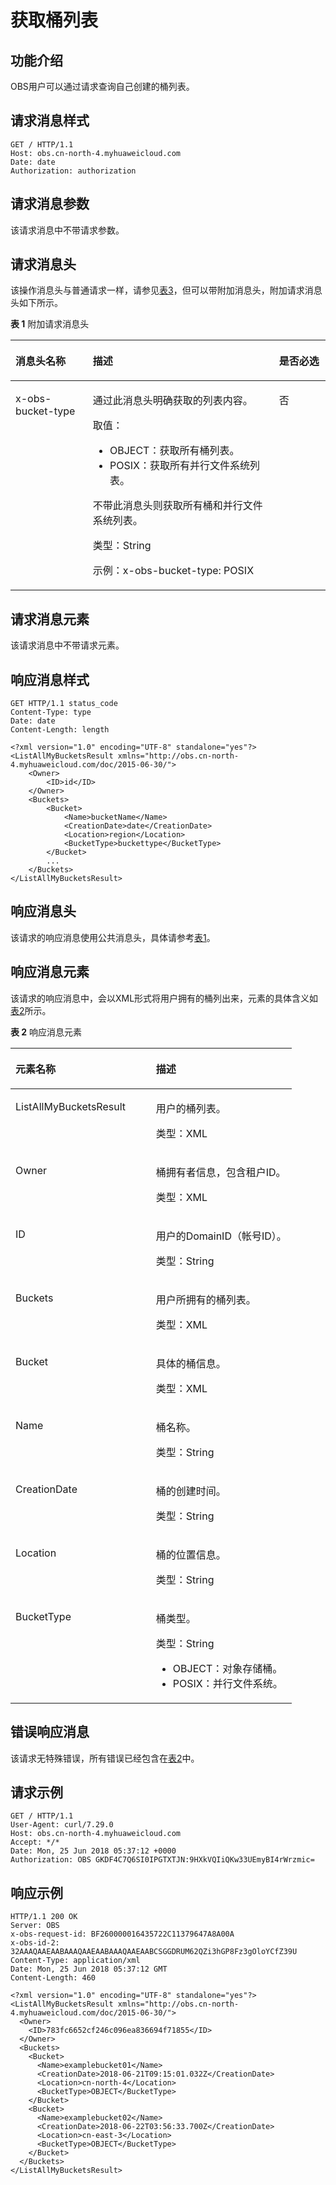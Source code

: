 # 获取桶列表<a name="obs_04_0020"></a>

## 功能介绍<a name="section5584184924715"></a>

OBS用户可以通过请求查询自己创建的桶列表。

## 请求消息样式<a name="section65384058"></a>

```
GET / HTTP/1.1 
Host: obs.cn-north-4.myhuaweicloud.com
Date: date
Authorization: authorization
```

## 请求消息参数<a name="section51585610"></a>

该请求消息中不带请求参数。

## 请求消息头<a name="section61617313"></a>

该操作消息头与普通请求一样，请参见[表3](构造请求.md#table25197309)，但可以带附加消息头，附加请求消息头如下所示。

**表 1**  附加请求消息头

<a name="table57087753"></a>
<table><thead align="left"><tr id="row63312464"><th class="cellrowborder" valign="top" width="24.560000000000002%" id="mcps1.2.4.1.1"><p id="p28035972"><a name="p28035972"></a><a name="p28035972"></a><strong id="b50997156"><a name="b50997156"></a><a name="b50997156"></a>消息头名称</strong></p>
</th>
<th class="cellrowborder" valign="top" width="59.11%" id="mcps1.2.4.1.2"><p id="p37128967"><a name="p37128967"></a><a name="p37128967"></a><strong id="b65725252"><a name="b65725252"></a><a name="b65725252"></a>描述</strong></p>
</th>
<th class="cellrowborder" valign="top" width="16.33%" id="mcps1.2.4.1.3"><p id="p22145185"><a name="p22145185"></a><a name="p22145185"></a><strong id="b65088939"><a name="b65088939"></a><a name="b65088939"></a>是否必选</strong></p>
</th>
</tr>
</thead>
<tbody><tr id="row37712700"><td class="cellrowborder" valign="top" width="24.560000000000002%" headers="mcps1.2.4.1.1 "><p id="p208796112252"><a name="p208796112252"></a><a name="p208796112252"></a>x-obs-bucket-type</p>
</td>
<td class="cellrowborder" valign="top" width="59.11%" headers="mcps1.2.4.1.2 "><p id="p1393465562812"><a name="p1393465562812"></a><a name="p1393465562812"></a>通过此消息头明确获取的列表内容。</p>
<p id="p10304414103017"><a name="p10304414103017"></a><a name="p10304414103017"></a>取值：</p>
<a name="ul18561616163110"></a><a name="ul18561616163110"></a><ul id="ul18561616163110"><li>OBJECT：获取所有桶列表。</li><li>POSIX：获取所有并行文件系统列表。</li></ul>
<p id="p162811316112719"><a name="p162811316112719"></a><a name="p162811316112719"></a>不带此消息头则获取所有桶和并行文件系统列表。</p>
<p id="p323141925514"><a name="p323141925514"></a><a name="p323141925514"></a>类型：String</p>
<p id="p1878174975410"><a name="p1878174975410"></a><a name="p1878174975410"></a>示例：x-obs-bucket-type: POSIX</p>
</td>
<td class="cellrowborder" valign="top" width="16.33%" headers="mcps1.2.4.1.3 "><p id="p30276635"><a name="p30276635"></a><a name="p30276635"></a>否</p>
</td>
</tr>
</tbody>
</table>

## 请求消息元素<a name="section17684911"></a>

该请求消息中不带请求元素。

## 响应消息样式<a name="section24946477"></a>

```
GET HTTP/1.1 status_code
Content-Type: type
Date: date
Content-Length: length

<?xml version="1.0" encoding="UTF-8" standalone="yes"?> 
<ListAllMyBucketsResult xmlns="http://obs.cn-north-4.myhuaweicloud.com/doc/2015-06-30/"> 
    <Owner> 
        <ID>id</ID>
    </Owner> 
    <Buckets>
        <Bucket> 
            <Name>bucketName</Name> 
            <CreationDate>date</CreationDate>
            <Location>region</Location>
            <BucketType>buckettype</BucketType>
        </Bucket> 
        ... 
    </Buckets> 
</ListAllMyBucketsResult> 
```

## 响应消息头<a name="section23191709"></a>

该请求的响应消息使用公共消息头，具体请参考[表1](返回结果.md#d0e686)。

## 响应消息元素<a name="section7398790"></a>

该请求的响应消息中，会以XML形式将用户拥有的桶列出来，元素的具体含义如[表2](#table3679815894442)所示。

**表 2**  响应消息元素

<a name="table3679815894442"></a>
<table><thead align="left"><tr id="row20543572"><th class="cellrowborder" valign="top" width="49.94%" id="mcps1.2.3.1.1"><p id="p53416658"><a name="p53416658"></a><a name="p53416658"></a><strong id="b10987875"><a name="b10987875"></a><a name="b10987875"></a>元素名称</strong></p>
</th>
<th class="cellrowborder" valign="top" width="50.06%" id="mcps1.2.3.1.2"><p id="p17602688"><a name="p17602688"></a><a name="p17602688"></a><strong id="b24206470"><a name="b24206470"></a><a name="b24206470"></a>描述</strong></p>
</th>
</tr>
</thead>
<tbody><tr id="row14567053"><td class="cellrowborder" valign="top" width="49.94%" headers="mcps1.2.3.1.1 "><p id="p39080636"><a name="p39080636"></a><a name="p39080636"></a>ListAllMyBucketsResult</p>
</td>
<td class="cellrowborder" valign="top" width="50.06%" headers="mcps1.2.3.1.2 "><p id="p11414972"><a name="p11414972"></a><a name="p11414972"></a>用户的桶列表。</p>
<p id="p35625890"><a name="p35625890"></a><a name="p35625890"></a>类型：XML</p>
</td>
</tr>
<tr id="row52197557"><td class="cellrowborder" valign="top" width="49.94%" headers="mcps1.2.3.1.1 "><p id="p143694"><a name="p143694"></a><a name="p143694"></a>Owner</p>
</td>
<td class="cellrowborder" valign="top" width="50.06%" headers="mcps1.2.3.1.2 "><p id="p11639215"><a name="p11639215"></a><a name="p11639215"></a>桶拥有者信息，包含租户ID。</p>
<p id="p37644074"><a name="p37644074"></a><a name="p37644074"></a>类型：XML</p>
</td>
</tr>
<tr id="row3252353"><td class="cellrowborder" valign="top" width="49.94%" headers="mcps1.2.3.1.1 "><p id="p62114027"><a name="p62114027"></a><a name="p62114027"></a>ID</p>
</td>
<td class="cellrowborder" valign="top" width="50.06%" headers="mcps1.2.3.1.2 "><p id="p65180310"><a name="p65180310"></a><a name="p65180310"></a>用户的DomainID（帐号ID）。</p>
<p id="p49751883"><a name="p49751883"></a><a name="p49751883"></a>类型：String</p>
</td>
</tr>
<tr id="row61424743"><td class="cellrowborder" valign="top" width="49.94%" headers="mcps1.2.3.1.1 "><p id="p9348268"><a name="p9348268"></a><a name="p9348268"></a>Buckets</p>
</td>
<td class="cellrowborder" valign="top" width="50.06%" headers="mcps1.2.3.1.2 "><p id="p19012258"><a name="p19012258"></a><a name="p19012258"></a>用户所拥有的桶列表。</p>
<p id="p36892599"><a name="p36892599"></a><a name="p36892599"></a>类型：XML</p>
</td>
</tr>
<tr id="row63597936"><td class="cellrowborder" valign="top" width="49.94%" headers="mcps1.2.3.1.1 "><p id="p51159231"><a name="p51159231"></a><a name="p51159231"></a>Bucket</p>
</td>
<td class="cellrowborder" valign="top" width="50.06%" headers="mcps1.2.3.1.2 "><p id="p50257079"><a name="p50257079"></a><a name="p50257079"></a>具体的桶信息。</p>
<p id="p49660529"><a name="p49660529"></a><a name="p49660529"></a>类型：XML</p>
</td>
</tr>
<tr id="row44291583"><td class="cellrowborder" valign="top" width="49.94%" headers="mcps1.2.3.1.1 "><p id="p30848447"><a name="p30848447"></a><a name="p30848447"></a>Name</p>
</td>
<td class="cellrowborder" valign="top" width="50.06%" headers="mcps1.2.3.1.2 "><p id="p15696288"><a name="p15696288"></a><a name="p15696288"></a>桶名称。</p>
<p id="p7048868"><a name="p7048868"></a><a name="p7048868"></a>类型：String</p>
</td>
</tr>
<tr id="row63439817"><td class="cellrowborder" valign="top" width="49.94%" headers="mcps1.2.3.1.1 "><p id="p38351587"><a name="p38351587"></a><a name="p38351587"></a>CreationDate</p>
</td>
<td class="cellrowborder" valign="top" width="50.06%" headers="mcps1.2.3.1.2 "><p id="p19470870"><a name="p19470870"></a><a name="p19470870"></a>桶的创建时间。</p>
<p id="p41020104"><a name="p41020104"></a><a name="p41020104"></a>类型：String</p>
</td>
</tr>
<tr id="row172523593133"><td class="cellrowborder" valign="top" width="49.94%" headers="mcps1.2.3.1.1 "><p id="p2253125951316"><a name="p2253125951316"></a><a name="p2253125951316"></a>Location</p>
</td>
<td class="cellrowborder" valign="top" width="50.06%" headers="mcps1.2.3.1.2 "><p id="p1625385914134"><a name="p1625385914134"></a><a name="p1625385914134"></a>桶的位置信息。</p>
<p id="p930953141417"><a name="p930953141417"></a><a name="p930953141417"></a>类型：String</p>
</td>
</tr>
<tr id="row2027165118447"><td class="cellrowborder" valign="top" width="49.94%" headers="mcps1.2.3.1.1 "><p id="p1127120510448"><a name="p1127120510448"></a><a name="p1127120510448"></a>BucketType</p>
</td>
<td class="cellrowborder" valign="top" width="50.06%" headers="mcps1.2.3.1.2 "><p id="p027185144419"><a name="p027185144419"></a><a name="p027185144419"></a>桶类型。</p>
<p id="p1453610954511"><a name="p1453610954511"></a><a name="p1453610954511"></a>类型：String</p>
<a name="ul13905114810473"></a><a name="ul13905114810473"></a><ul id="ul13905114810473"><li>OBJECT：对象存储桶。</li><li>POSIX：并行文件系统。</li></ul>
</td>
</tr>
</tbody>
</table>

## 错误响应消息<a name="section66589115"></a>

该请求无特殊错误，所有错误已经包含在[表2](错误码.md#d0e843)中。

## 请求示例<a name="section14482163815396"></a>

```
GET / HTTP/1.1
User-Agent: curl/7.29.0
Host: obs.cn-north-4.myhuaweicloud.com
Accept: */*
Date: Mon, 25 Jun 2018 05:37:12 +0000
Authorization: OBS GKDF4C7Q6SI0IPGTXTJN:9HXkVQIiQKw33UEmyBI4rWrzmic= 
```

## 响应示例<a name="section76081155815"></a>

```
HTTP/1.1 200 OK
Server: OBS
x-obs-request-id: BF260000016435722C11379647A8A00A
x-obs-id-2: 32AAAQAAEAABAAAQAAEAABAAAQAAEAABCSGGDRUM62QZi3hGP8Fz3gOloYCfZ39U
Content-Type: application/xml
Date: Mon, 25 Jun 2018 05:37:12 GMT
Content-Length: 460

<?xml version="1.0" encoding="UTF-8" standalone="yes"?>
<ListAllMyBucketsResult xmlns="http://obs.cn-north-4.myhuaweicloud.com/doc/2015-06-30/">
  <Owner>
    <ID>783fc6652cf246c096ea836694f71855</ID>
  </Owner>
  <Buckets>
    <Bucket>
      <Name>examplebucket01</Name>
      <CreationDate>2018-06-21T09:15:01.032Z</CreationDate>
      <Location>cn-north-4</Location>
      <BucketType>OBJECT</BucketType>
    </Bucket>
    <Bucket>
      <Name>examplebucket02</Name>
      <CreationDate>2018-06-22T03:56:33.700Z</CreationDate>
      <Location>cn-east-3</Location>
      <BucketType>OBJECT</BucketType>
    </Bucket>
  </Buckets>
</ListAllMyBucketsResult>
```

